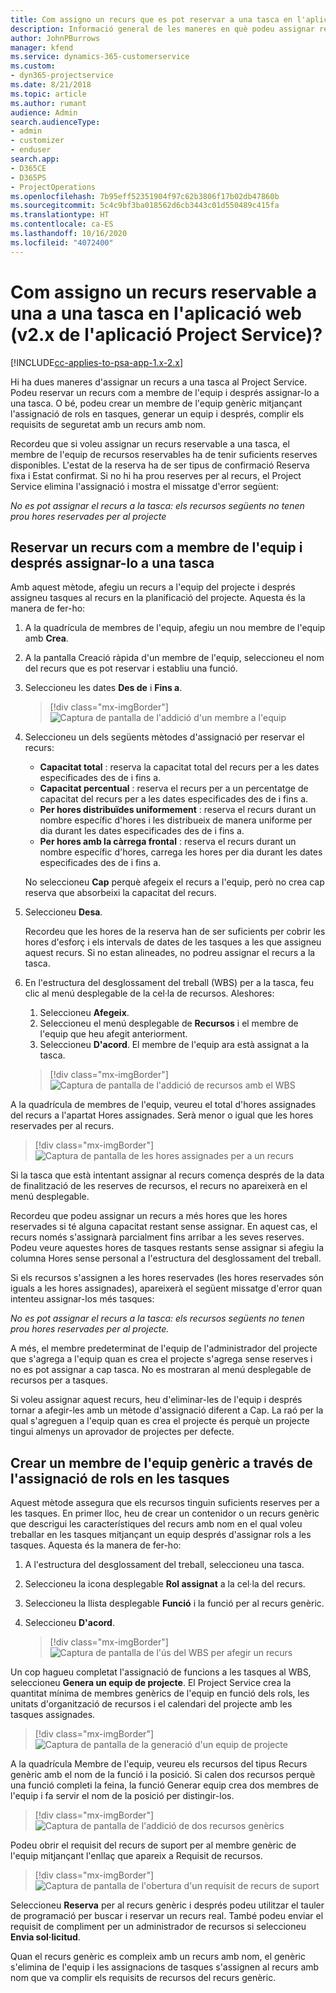 ```yaml
---
title: Com assigno un recurs que es pot reservar a una tasca en l'aplicació web
description: Informació general de les maneres en què podeu assignar recursos que es poden reservar.
author: JohnPBurrows
manager: kfend
ms.service: dynamics-365-customerservice
ms.custom:
- dyn365-projectservice
ms.date: 8/21/2018
ms.topic: article
ms.author: rumant
audience: Admin
search.audienceType:
- admin
- customizer
- enduser
search.app:
- D365CE
- D365PS
- ProjectOperations
ms.openlocfilehash: 7b95eff52351904f97c62b3806f17b02db47860b
ms.sourcegitcommit: 5c4c9bf3ba018562d6cb3443c01d550489c415fa
ms.translationtype: HT
ms.contentlocale: ca-ES
ms.lasthandoff: 10/16/2020
ms.locfileid: "4072400"
---
```

# <a name="how-do-i-assign-a-bookable-resource-to-a-task-in-the-web-app-project-service-app-v2x"></a>Com assigno un recurs reservable a una a una tasca en l'aplicació web (v2.x de l'aplicació Project Service)?

[!INCLUDE[cc-applies-to-psa-app-1.x-2.x](../includes/cc-applies-to-psa-app-1x-2x.md)]

Hi ha dues maneres d'assignar un recurs a una tasca al Project Service. Podeu reservar un recurs com a membre de l'equip i després assignar-lo a una tasca. O bé, podeu crear un membre de l'equip genèric mitjançant l'assignació de rols en tasques, generar un equip i després, complir els requisits de seguretat amb un recurs amb nom.

Recordeu que si voleu assignar un recurs reservable a una tasca, el membre de l'equip de recursos reservables ha de tenir suficients reserves disponibles. L'estat de la reserva ha de ser tipus de confirmació Reserva fixa i Estat confirmat. Si no hi ha prou reserves per al recurs, el Project Service elimina l'assignació i mostra el missatge d'error següent:

*No es pot assignar el recurs a la tasca: els recursos següents no tenen prou hores reservades per al projecte*

## <a name="book-a-resource-as-a-team-member-and-then-assign-the-resource-to-a-task"></a>Reservar un recurs com a membre de l'equip i després assignar-lo a una tasca

Amb aquest mètode, afegiu un recurs a l'equip del projecte i després assigneu tasques al recurs en la planificació del projecte. Aquesta és la manera de fer-ho:
1.  A la quadrícula de membres de l'equip, afegiu un nou membre de l'equip amb **Crea**.
2.  A la pantalla Creació ràpida d'un membre de l'equip, seleccioneu el nom del recurs que es pot reservar i establiu una funció.
3.  Seleccioneu les dates **Des de** i **Fins a**.

    > [!div class="mx-imgBorder"] 
    > ![Captura de pantalla de l'addició d'un membre a l'equip](media/FAQ-Resources-to-Tasks2-1.png "Captura de pantalla de l'addició d'un membre a l'equip")
 
4.  Seleccioneu un dels següents mètodes d'assignació per reservar el recurs:
    - **Capacitat total** : reserva la capacitat total del recurs per a les dates especificades des de i fins a.
    - **Capacitat percentual** : reserva el recurs per a un percentatge de capacitat del recurs per a les dates especificades des de i fins a.
    - **Per hores distribuïdes uniformement** : reserva el recurs durant un nombre específic d'hores i les distribueix de manera uniforme per dia durant les dates especificades des de i fins a.
    - **Per hores amb la càrrega frontal** : reserva el recurs durant un nombre específic d'hores, carrega les hores per dia durant les dates especificades des de i fins a.

    No seleccioneu **Cap** perquè afegeix el recurs a l'equip, però no crea cap reserva que absorbeixi la capacitat del recurs.
5.  Seleccioneu **Desa**.

    Recordeu que les hores de la reserva han de ser suficients per cobrir les hores d'esforç i els intervals de dates de les tasques a les que assigneu aquest recurs. Si no estan alineades, no podreu assignar el recurs a la tasca.

6.  En l'estructura del desglossament del treball (WBS) per a la tasca, feu clic al menú desplegable de la cel·la de recursos. Aleshores: 

    1. Seleccioneu **Afegeix**.
    2. Seleccioneu el menú desplegable de **Recursos** i el membre de l'equip que heu afegit anteriorment.
    3. Seleccioneu **D'acord**. El membre de l'equip ara està assignat a la tasca.

    > [!div class="mx-imgBorder"] 
    > ![Captura de pantalla de l'addició de recursos amb el WBS](media/FAQ-Resources-to-Tasks2-2.png "Captura de pantalla de l'addició de recursos amb el WBS")
 
A la quadrícula de membres de l'equip, veureu el total d'hores assignades del recurs a l'apartat Hores assignades. Serà menor o igual que les hores reservades per al recurs. 

> [!div class="mx-imgBorder"] 
> ![Captura de pantalla de les hores assignades per a un recurs](media/FAQ-Resources-to-Tasks2-3.png "Captura de pantalla de les hores assignades per a un recurs")
 
Si la tasca que està intentant assignar al recurs comença després de la data de finalització de les reserves de recursos, el recurs no apareixerà en el menú desplegable.

Recordeu que podeu assignar un recurs a més hores que les hores reservades si té alguna capacitat restant sense assignar. En aquest cas, el recurs només s'assignarà parcialment fins arribar a les seves reserves. Podeu veure aquestes hores de tasques restants sense assignar si afegiu la columna Hores sense personal a l'estructura del desglossament del treball.

Si els recursos s'assignen a les hores reservades (les hores reservades són iguals a les hores assignades), apareixerà el següent missatge d'error quan intenteu assignar-los més tasques:

*No es pot assignar el recurs a la tasca: els recursos següents no tenen prou hores reservades per al projecte.*

A més, el membre predeterminat de l'equip de l'administrador del projecte que s'agrega a l'equip quan es crea el projecte s'agrega sense reserves i no es pot assignar a cap tasca. No es mostraran al menú desplegable de recursos per a tasques.

Si voleu assignar aquest recurs, heu d'eliminar-les de l'equip i després tornar a afegir-les amb un mètode d'assignació diferent a Cap. La raó per la qual s'agreguen a l'equip quan es crea el projecte és perquè un projecte tingui almenys un aprovador de projectes per defecte.

## <a name="create-a-generic-team-member-through-role-assignment-on-tasks"></a>Crear un membre de l'equip genèric a través de l'assignació de rols en les tasques

Aquest mètode assegura que els recursos tinguin suficients reserves per a les tasques. En primer lloc, heu de crear un contenidor o un recurs genèric que descrigui les característiques del recurs amb nom en el qual voleu treballar en les tasques mitjançant un equip després d'assignar rols a les tasques. Aquesta és la manera de fer-ho:

1. A l'estructura del desglossament del treball, seleccioneu una tasca.
2. Seleccioneu la icona desplegable **Rol assignat** a la cel·la del recurs.
3. Seleccioneu la llista desplegable **Funció** i la funció per al recurs genèric.
4. Seleccioneu **D'acord**.

    > [!div class="mx-imgBorder"] 
    > ![Captura de pantalla de l'ús del WBS per afegir un recurs](media/FAQ-Resources-to-Tasks2-4.png "Captura de pantalla de l'ús del WBS per afegir un recurs")
 
Un cop hagueu completat l'assignació de funcions a les tasques al WBS, seleccioneu **Genera un equip de projecte**. El Project Service crea la quantitat mínima de membres genèrics de l'equip en funció dels rols, les unitats d'organització de recursos i el calendari del projecte amb les tasques assignades.

> [!div class="mx-imgBorder"] 
> ![Captura de pantalla de la generació d'un equip de projecte](media/FAQ-Resources-to-Tasks2-5.png "Captura de pantalla de la generació d'un equip de projecte")
 
A la quadrícula Membre de l'equip, veureu els recursos del tipus Recurs genèric amb el nom de la funció i la posició. Si calen dos recursos perquè una funció completi la feina, la funció Generar equip crea dos membres de l'equip i fa servir el nom de la posició per distingir-los.

> [!div class="mx-imgBorder"] 
> ![Captura de pantalla de l'addició de dos recursos genèrics](media/FAQ-Resources-to-Tasks2-6.png "Captura de pantalla de l'addició de dos recursos genèrics")
 
Podeu obrir el requisit del recurs de suport per al membre genèric de l'equip mitjançant l'enllaç que apareix a Requisit de recursos.

> [!div class="mx-imgBorder"] 
> ![Captura de pantalla de l'obertura d'un requisit de recurs de suport](media/FAQ-Resources-to-Tasks2-7.png "Captura de pantalla de l'obertura d'un requisit de recurs de suport")

Seleccioneu **Reserva** per al recurs genèric i després podeu utilitzar el tauler de programació per buscar i reservar un recurs real. També podeu enviar el requisit de compliment per un administrador de recursos si seleccioneu **Envia sol·licitud**.

Quan el recurs genèric es compleix amb un recurs amb nom, el genèric s'elimina de l'equip i les assignacions de tasques s'assignen al recurs amb nom que va complir els requisits de recursos del recurs genèric.
 

